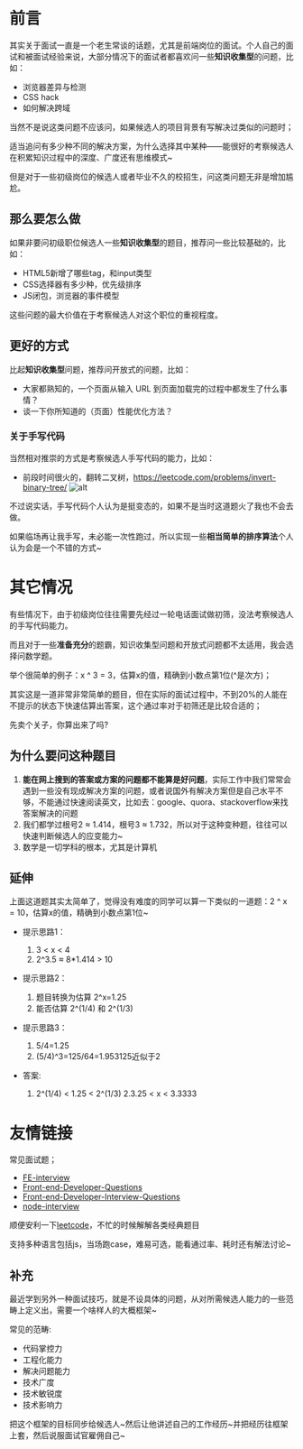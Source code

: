 # 前言
其实关于面试一直是一个老生常谈的话题，尤其是前端岗位的面试。个人自己的面试和被面试经验来说，大部分情况下的面试者都喜欢问一些**知识收集型**的问题，比如：
- 浏览器差异与检测
- CSS hack
- 如何解决跨域

当然不是说这类问题不应该问，如果候选人的项目背景有写解决过类似的问题时；

适当追问有多少种不同的解决方案，为什么选择其中某种——能很好的考察候选人在积累知识过程中的深度、广度还有思维模式~

但是对于一些初级岗位的候选人或者毕业不久的校招生，问这类问题无非是增加尴尬。

## 那么要怎么做
如果非要问初级职位候选人一些**知识收集型**的题目，推荐问一些比较基础的，比如：
- HTML5新增了哪些tag，和input类型
- CSS选择器有多少种，优先级排序
- JS闭包，浏览器的事件模型

这些问题的最大价值在于考察候选人对这个职位的重视程度。

## 更好的方式
比起**知识收集型**问题，推荐问开放式的问题，比如：
- 大家都熟知的，一个页面从输入 URL 到页面加载完的过程中都发生了什么事情？
- 谈一下你所知道的（页面）性能优化方法？

### 关于手写代码
当然相对推崇的方式是考察候选人手写代码的能力，比如：
- 前段时间很火的，翻转二叉树，https://leetcode.com/problems/invert-binary-tree/
![alt](http://114.215.154.70:8360/static/upload/201607/VV9wWNfjo26wPbjpn-ojUcEo.png)

不过说实话，手写代码个人认为是挺变态的，如果不是当时这道题火了我也不会去做。

如果临场再让我手写，未必能一次性跑过，所以实现一些**相当简单的排序算法**个人认为会是一个不错的方式~

# 其它情况
有些情况下，由于初级岗位往往需要先经过一轮电话面试做初筛，没法考察候选人的手写代码能力。

而且对于一些**准备充分**的题霸，知识收集型问题和开放式问题都不太适用，我会选择问数学题。

举个很简单的例子：x ^ 3 = 3，估算x的值，精确到小数点第1位(^是次方)；

其实这是一道非常非常简单的题目，但在实际的面试过程中，不到20%的人能在不提示的状态下快速估算出答案，这个通过率对于初筛还是比较合适的；

先卖个关子，你算出来了吗?

## 为什么要问这种题目
1. **能在网上搜到的答案或方案的问题都不能算是好问题**，实际工作中我们常常会遇到一些没有现成解决方案的问题，或者说国外有解决方案但是自己水平不够，不能通过快速阅读英文，比如去：google、quora、stackoverflow来找答案解决的问题
2. 我们都学过根号2 ≈ 1.414，根号3 ≈ 1.732，所以对于这种变种题，往往可以快速判断候选人的应变能力~
3. 数学是一切学科的根本，尤其是计算机

## 延伸
上面这道题其实太简单了，觉得没有难度的同学可以算一下类似的一道题：2 ^ x = 10，估算x的值，精确到小数点第1位~

* 提示思路1：
    1. 3 < x < 4
    2. 2^3.5 ≈ 8*1.414 > 10

* 提示思路2：
    1. 题目转换为估算 2^x=1.25
    2. 能否估算 2^(1/4) 和 2^(1/3)

* 提示思路3：
    1. 5/4=1.25
    2. (5/4)^3=125/64=1.953125近似于2

* 答案:
    1. 2^(1/4) < 1.25 < 2^(1/3)
    2.3.25 < x < 3.3333

# 友情链接
常见面试题；
- [FE-interview](https://github.com/qiu-deqing/FE-interview)
- [Front-end-Developer-Questions](https://github.com/markyun/My-blog/tree/master/Front-end-Developer-Questions/Questions-and-Answers)
- [Front-end-Developer-Interview-Questions]( https://github.com/h5bp/Front-end-Developer-Interview-Questions/tree/master/Translations/Chinese)
- [node-interview](https://github.com/ElemeFE/node-interview)

顺便安利一下[leetcode](https://leetcode.com/)，不忙的时候解解各类经典题目

支持多种语言包括js，当场跑case，难易可选，能看通过率、耗时还有解法讨论~

## 补充
最近学到另外一种面试技巧，就是不设具体的问题，从对所需候选人能力的一些范畴上定义出，需要一个啥样人的大概框架~

常见的范畴:
* 代码掌控力
* 工程化能力
* 解决问题能力
* 技术广度
* 技术敏锐度
* 技术影响力

把这个框架的目标同步给候选人~然后让他讲述自己的工作经历~并把经历往框架上套，然后说服面试官雇佣自己~

